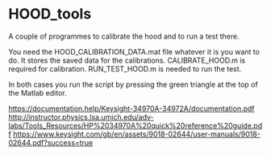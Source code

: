 # HOOD_tools
A couple of programmes to calibrate the hood and to run a test there.

You need the HOOD_CALIBRATION_DATA.mat file whatever it is you want to do. It stores the saved data for the calibrations.
CALIBRATE_HOOD.m is required for calibration.
RUN_TEST_HOOD.m is needed to run the test.

In both cases you run the script by pressing the green triangle at the top of the Matlab editor.

https://documentation.help/Keysight-34970A-34972A/documentation.pdf
http://instructor.physics.lsa.umich.edu/adv-labs/Tools_Resources/HP%2034970A%20quick%20reference%20guide.pdf
https://www.keysight.com/gb/en/assets/9018-02644/user-manuals/9018-02644.pdf?success=true
